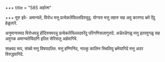 +++
title = "585 अर्हात्म"

+++
मूरु इवॆ- अमान्यतॆ, विरोध मत्तु प्रत्येकतॆयिल्लदिरुवुदु. योग्यरु मत्तु तज्ञरु सह अवु कारणद भ्रमॆ ऎंदु हेळुत्तारॆ.

अनुमानास्पद विरोधवन्नु हॊंदिरुववरन्नु प्रत्येकतॆयिल्लदवरॆंदु परिगणिसलागुत्तदॆ. अडॆतडॆगळु मत्तु इतरवुगळु सह अवुगळ अमान्यतॆयिंदागि इल्लि सेरिसलु अर्हवागिवॆ.

साक्ष्यद रूप, संख्यॆ मत्तु विषयदल्लि. मत्तु हण्णिनिंद, नाल्कु कालिन स्थितियु भ्रमॆयागिदॆ मत्तु अदर विरुद्धवागिदॆ.

